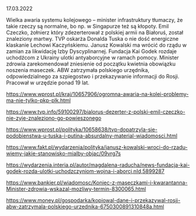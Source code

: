 17.03.2022

Wielka awaria systemu kolejowego – minister infrastruktury tłumaczy, że takie rzeczy są normalne, bo np. w Singapurze też są kłopoty. Emil Czeczko, żołnierz który zdezerterował z polskiej armii na Białoruś, został znaleziony martwy. TVP oskarża Donalda Tuska o nie dość energiczne klaskanie Lechowi Kaczyńskiemu. Janusz Kowalski ma wrócić do rządu w zamian za likwidację Izby Dyscyplinarnej. Fundacja Kai Godek rozdaje uchodźcom z Ukrainy ulotki antyaborcyjne w ramach pomocy. Minister zdrowia zarekomendował zniesienie od początku kwietnia obowiązku noszenia maseczek. ABW zatrzymała polskiego urzędnika, odpowiedzialnego za szpiegostwo i przekazywanie informacji do Rosji. Pracował w urzędzie ponad 19 lat.

https://www.wprost.pl/kraj/10657906/ogromna-awaria-na-kolei-problemy-ma-nie-tylko-pkp-plk.html

https://www.tvp.info/59100297/bialorus-dezerter-z-polski-emil-czeczko-nie-zyje-znaleziono-go-powieszonego

https://www.wprost.pl/polityka/10658638/tvp-dopatrzyla-sie-podobienstwa-u-tuska-i-putina-absurdalny-material-wiadomosci.html

https://www.fakt.pl/wydarzenia/polityka/janusz-kowalski-wroci-do-rzadu-wiemy-jakie-stanowisko-mialby-objac/09vrg7s

https://wydarzenia.interia.pl/autor/magdalena-raducha/news-fundacja-kai-godek-rozda-ulotki-uchodzczyniom-wojna-i-aborcj,nId,5899287

https://www.bankier.pl/wiadomosc/Koniec-z-maseczkami-i-kwarantanna-Minister-zdrowia-wskazal-mozliwy-termin-8300065.html

https://www.money.pl/gospodarka/kopiowal-dane-i-przekazywal-rosji-abw-zatrzymala-polskiego-urzednika-6750300891310848a.html